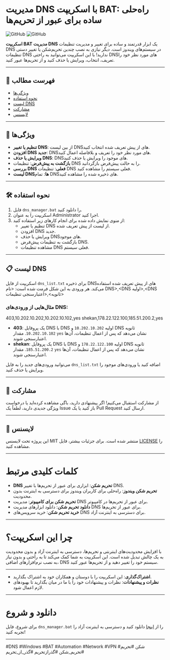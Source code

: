 # مدیریت DNS با اسکریپت BAT: راه‌حلی ساده برای عبور از تحریم‌ها

![GitHub](https://img.shields.io/badge/license-MIT-blue)
![GitHub](https://img.shields.io/badge/language-BAT-yellow)

**اسکریپت BAT مدیریت DNS** یک ابزار قدرتمند و ساده برای تغییر و مدیریت تنظیمات DNS در سیستم‌های ویندوز است. دیگر نیازی به نصب چندین تحریم‌شکن یا تغییر دستی تنظیمات DNS ندارید! با این اسکریپت می‌توانید به راحتی DNSهای مورد نظر خود را تعریف، انتخاب، ویرایش یا حذف کنید و از تحریم‌ها عبور کنید.

---

## 📜 فهرست مطالب
- [ویژگی‌ها](#-ویژگی‌ها)
- [نحوه استفاده](#-نحوه-استفاده)
- [لیست DNS](#-لیست-dns)
- [مشارکت](#-مشارکت)
- [لایسنس](#-لایسنس)

---

## 🌟 ویژگی‌ها
- **تنظیم یا تغییر DNS**: از بین لیست DNSهای از پیش تعریف شده انتخاب کنید.
- **افزودن DNS جدید**: DNSهای مورد نظر خود را تعریف و بلافاصله اعمال کنید.
- **ویرایش یا حذف DNS**: DNSهای موجود را ویرایش یا حذف کنید.
- **بازگشت به پیش‌فرض**: تنظیمات DNS را به حالت پیش‌فرض بازگردانید.
- **بررسی DNS فعلی**: تنظیمات DNS فعلی سیستم را مشاهده کنید.
- **لیست DNSها**: تمام DNSهای ذخیره شده را مشاهده کنید.

---

## 🛠️ نحوه استفاده
1. فایل `dns_manager.bat` را دانلود کنید.
2. اسکریپت را به عنوان Administrator اجرا کنید.
3. از منوی نمایش داده شده برای انجام کارهای زیر استفاده کنید:
   - تنظیم یا تغییر DNS از لیست از پیش تعریف شده.
   - افزودن DNS جدید.
   - ویرایش یا حذف DNSهای موجود.
   - بازگشت به تنظیمات پیش‌فرض DNS.
   - مشاهده تنظیمات DNS فعلی سیستم.

---

## 📋 لیست DNS
اسکریپت از فایل `dns_list.txt` برای ذخیره DNSهای از پیش تعریف شده استفاده می‌کند. هر ورودی به این شکل فرمت شده است:
<نام DNS>,<DNS اولیه>,<DNS ثانویه>,<اعتبارسنجی تنظیمات>


### مثال‌هایی از ورودی‌های DNS:
403,10.202.10.202,10.202.10.102,yes
shekan,178.22.122.100,185.51.200.2,yes

- **403**: یک پروفایل DNS با DNS اولیه `10.202.10.202` و DNS ثانویه `10.202.10.102`. مقدار `yes` نشان می‌دهد که پس از اعمال تنظیمات، آن‌ها اعتبارسنجی شوند.
- **shekan**: یک پروفایل DNS با DNS اولیه `178.22.122.100` و DNS ثانویه `185.51.200.2`. مقدار `yes` نشان می‌دهد که پس از اعمال تنظیمات، آن‌ها اعتبارسنجی شوند.

می‌توانید ورودی‌های جدید را به فایل `dns_list.txt` اضافه کنید یا ورودی‌های موجود را ویرایش یا حذف کنید.

---

## 🤝 مشارکت
از مشارکت استقبال می‌کنیم! اگر پیشنهادی دارید، باگی مشاهده کرده‌اید یا درخواست ویژگی جدیدی دارید، لطفاً یک Issue باز کنید یا یک Pull Request ارسال کنید.

---

## 📄 لایسنس
این پروژه تحت لایسنس MIT منتشر شده است. برای جزئیات بیشتر، فایل [LICENSE](LICENSE) را مشاهده کنید.

---

# کلمات کلیدی مرتبط
- **DNS تحریم شکن**: ابزاری برای عبور از تحریم‌ها با تغییر DNS.
- **تحریم شکن ویندوز**: راه‌حلی برای کاربران ویندوز برای دسترسی به اینترنت بدون محدودیت.
- **تحریم شکن برای کامپیوتر**: مدیریت DNS برای عبور از تحریم‌ها در کامپیوتر.
- **دانلود تحریم شکن**: دانلود ابزارهای مدیریت DNS برای عبور از تحریم‌ها.
- **خرید تحریم شکن**: خرید سرویس‌های DNS برای دسترسی به اینترنت آزاد.

---

# چرا این اسکریپت؟
با افزایش محدودیت‌های اینترنتی و تحریم‌ها، دسترسی به اینترنت آزاد و بدون محدودیت به یک چالش تبدیل شده است. این اسکریپت به شما کمک می‌کند تا به راحتی و بدون نیاز به نصب نرم‌افزارهای اضافی، DNS سیستم خود را تغییر دهید و از تحریم‌ها عبور کنید.

---
- **اشتراک‌گذاری**: این اسکریپت را با دوستان و همکاران خود به اشتراک بگذارید.
- **نظرات و پیشنهادات**: نظرات و پیشنهادات خود را با ما در میان بگذارید تا بهبودهای لازم اعمال شود.


---

# دانلود و شروع
برای شروع، فایل `dns_manager.bat` را از [اینجا](#) دانلود کنید و دسترسی به اینترنت آزاد را تجربه کنید!

---

#DNS #Windows #BAT #Automation #Network #VPN #شکن #تحریم #تحریم_شکن #گذرازتحریم #گذر_از_تحریم
